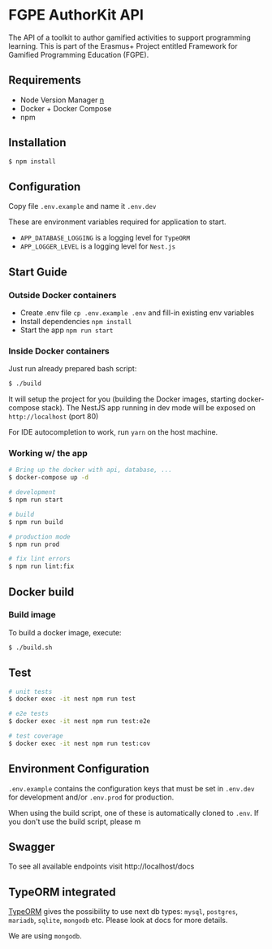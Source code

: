 # FGPE AuthorKit API

The API of a toolkit to author gamified activities to support programming learning. This is part of the Erasmus+ Project entitled Framework for Gamified Programming Education (FGPE).

## Requirements

* Node Version Manager [n](https://www.npmjs.com/package/n)
* Docker + Docker Compose
* npm

## Installation

```bash
$ npm install
```

## Configuration

Copy file `.env.example` and name it `.env.dev`

These are environment variables required for application to start.

* `APP_DATABASE_LOGGING` is a logging level for `TypeORM`
* `APP_LOGGER_LEVEL` is a logging level for `Nest.js`

## Start Guide

### Outside Docker containers

- Create .env file `cp .env.example .env` and fill-in existing env variables
- Install dependencies `npm install`
- Start the app `npm run start`

### Inside Docker containers

Just run already prepared bash script:
```bash
$ ./build
```
It will setup the project for you (building the Docker images, starting docker-compose stack).
The NestJS app running in dev mode will be exposed on `http://localhost` (port 80)

For IDE autocompletion to work, run `yarn` on the host machine.

### Working w/ the app

```bash
# Bring up the docker with api, database, ...
$ docker-compose up -d

# development
$ npm run start

# build
$ npm run build

# production mode
$ npm run prod

# fix lint errors
$ npm run lint:fix
```

## Docker build

### Build image

To build a docker image, execute:

```bash
$ ./build.sh
```

## Test

```bash
# unit tests
$ docker exec -it nest npm run test

# e2e tests
$ docker exec -it nest npm run test:e2e

# test coverage
$ docker exec -it nest npm run test:cov
```

## Environment Configuration

`.env.example` contains the configuration keys that must be set in `.env.dev` for development and/or
`.env.prod` for production.

When using the build script, one of these is automatically cloned to `.env`. If you don't use the
build script, please m

## Swagger

To see all available endpoints visit http://localhost/docs

## TypeORM integrated

[TypeORM](http://typeorm.io/) gives the possibility to use next db types:
`mysql`, `postgres`, `mariadb`, `sqlite`, `mongodb` etc. Please look at docs for more details.

We are using `mongodb`.


